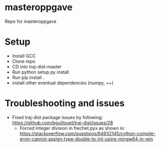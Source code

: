 # masteroppgave

Repo for masteroppgave

# Setup

- Install GCC
- Clone repo
- CD into traj-dist-master
- Run python setup.py install
- Run pip install .
- install other eventual dependencies (numpy, ++)

# Troubleshooting and issues

- Fixed traj-dist package issues by following: https://github.com/bguillouet/traj-dist/issues/28
  - Forced integer division in frechet.pyx as shown in: https://stackoverflow.com/questions/64932145/cython-compile-error-cannot-assign-type-double-to-int-using-mingw64-in-win

